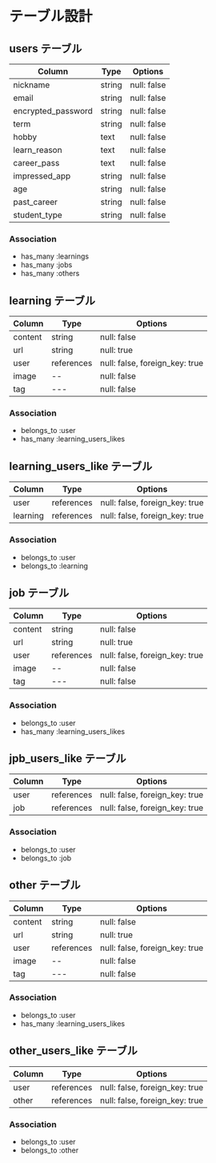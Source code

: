 # テーブル設計

## users テーブル

| Column             | Type   | Options     |
| ------------------ | ------ | ----------- |
| nickname               | string | null: false |
| email              | string | null: false |
| encrypted_password | string | null: false |
| term               | string | null: false |
| hobby               | text | null: false |
| learn_reason               | text | null: false |
| career_pass               | text | null: false |
| impressed_app               | string | null: false |
| age               | string | null: false | ## 〇〇代 (Active_Hash)
| past_career               | string | null: false | ## 〇〇代 (Active_Hash)
| student_type               | string | null: false | ## 〇〇代 (Active_Hash)

### Association

- has_many :learnings
- has_many :jobs
- has_many :others


## learning テーブル

| Column | Type   | Options     |
| ------ | ------ | ----------- |
| content   | string | null: false |
| url   | string | null: true |
| user   | references | null: false, foreign_key: true |
| image   | -- | null: false | # Active Storage
| tag   | --- | null: false |　# 追加実装

### Association

- belongs_to :user
- has_many :learning_users_likes


## learning_users_like テーブル

| Column | Type       | Options                        |
| ------ | ---------- | ------------------------------ |
| user   | references | null: false, foreign_key: true |
| learning   | references | null: false, foreign_key: true |

### Association

- belongs_to :user
- belongs_to :learning


## job テーブル

| Column | Type   | Options     |
| ------ | ------ | ----------- |
| content   | string | null: false |
| url   | string | null: true |
| user   | references | null: false, foreign_key: true |
| image   | -- | null: false | # Active Storage
| tag   | --- | null: false |　# 追加実装

### Association

- belongs_to :user
- has_many :learning_users_likes


## jpb_users_like テーブル

| Column | Type       | Options                        |
| ------ | ---------- | ------------------------------ |
| user   | references | null: false, foreign_key: true |
| job   | references | null: false, foreign_key: true |

### Association

- belongs_to :user
- belongs_to :job


## other テーブル

| Column | Type   | Options     |
| ------ | ------ | ----------- |
| content   | string | null: false |
| url   | string | null: true |
| user   | references | null: false, foreign_key: true |
| image   | -- | null: false | # Active Storage
| tag   | --- | null: false |　# 追加実装

### Association

- belongs_to :user
- has_many :learning_users_likes


## other_users_like テーブル

| Column | Type       | Options                        |
| ------ | ---------- | ------------------------------ |
| user   | references | null: false, foreign_key: true |
| other   | references | null: false, foreign_key: true |

### Association

- belongs_to :user
- belongs_to :other